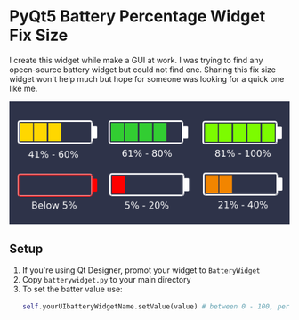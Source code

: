 # PyQt5 Battery Percentage Widget Fix Size

I create this widget while make a GUI at work. I was trying to find any opecn-source battery widget but could not find one. Sharing this fix size widget won't help much but hope for someone was looking for a quick one like me.

![Imgae](https://github.com/Ktheara/pyqt5-widget-battery-percentage/blob/main/image/pyqt5-battery-widget.png)

## Setup

1. If you're using Qt Designer, promot your widget to `BatteryWidget`
2. Copy `batterywidget.py` to your main directory
3. To set the batter value use:
    ```python
    self.yourUIbatteryWidgetName.setValue(value) # between 0 - 100, percentage
    ```